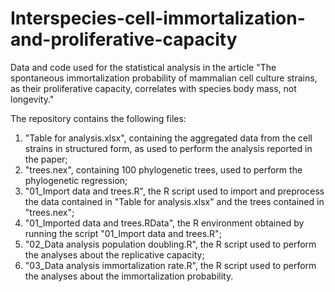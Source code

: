 # Interspecies-cell-immortalization-and-proliferative-capacity
Data and code used for the statistical analysis in the article "The spontaneous immortalization probability of mammalian cell culture strains, as their proliferative capacity, correlates with species body mass, not longevity."

The repository contains the following files:
1) "Table for analysis.xlsx", containing the aggregated data from the cell strains in structured form, as used to perform the analysis reported in the paper;
2) "trees.nex", containing 100 phylogenetic trees, used to perform the phylogenetic regression;
3) "01_Import data and trees.R", the R script used to import and preprocess the data contained in "Table for analysis.xlsx" and the trees contained in "trees.nex";
4) "01_Imported data and trees.RData", the R environment obtained by running the script "01_Import data and trees.R";
5) "02_Data analysis population doubling.R", the R script used to perform the analyses about the replicative capacity;
6) "03_Data analysis immortalization rate.R", the R script used to perform the analyses about the immortalization probability.
